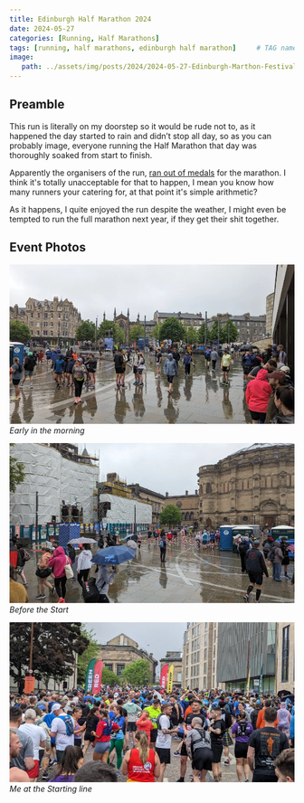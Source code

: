 ```yaml
---
title: Edinburgh Half Marathon 2024
date: 2024-05-27
categories: [Running, Half Marathons]
tags: [running, half marathons, edinburgh half marathon]     # TAG names should always be lowercase
image:
   path: ../assets/img/posts/2024/2024-05-27-Edinburgh-Marthon-Festival-2024/header.webp
---
```



## Preamble

This run is literally on my doorstep so it would be rude not to, as it happened the day started to rain and didn’t stop all day, so as you can probably image, everyone running the Half Marathon that day was thoroughly soaked from start to finish.

Apparently the organisers of the run, [ran out of medals](https://news.stv.tv/east-central/edinburgh-marathon-runners-fuming-after-organisers-run-out-of-competitor-medals) for the marathon. I think it's totally unacceptable for that to happen, I mean you know how many runners your catering for, at that point it's simple arithmetic?

As it happens, I quite enjoyed the run despite the weather, I might even be tempted to run the full marathon next year, if they get their shit together.

## Event Photos

![Early in the morning](../assets/img/posts/2024/2024-05-27-Edinburgh-Marthon-Festival-2024/Early_Before_Start.webp)_Early in the morning_

![Before the Start](../assets/img/posts/2024/2024-05-27-Edinburgh-Marthon-Festival-2024/Before_Start.webp)_Before the Start_

![Me at the starting line](../assets/img/posts/2024/2024-05-27-Edinburgh-Marthon-Festival-2024/Starting_Line2.webp)_Me at the Starting line_
